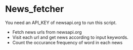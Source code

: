 # News_fetcher

You need an API_KEY of newsapi.org to run this script.
- Fetch news urls from newsapi.org
- Visit each url and get news according to input keywords.
- Count the occurance frequency of word in each news
